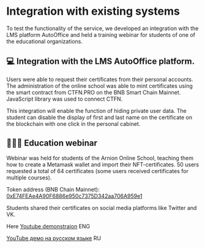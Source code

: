 # Integration with existing systems

To test the functionality of the service, we developed an integration with the LMS platform AutoOffice and held a training webinar for students of one of the educational organizations. 

## 💻 Integration with the LMS AutoOffice platform.
Users were able to request their certificates from their personal accounts.	
The administration of the online school was able to mint certificates using the smart contract from CTFN.PRO on the BNB Smart Chain Mainnet. 
JavaScript library was used to connect CTFN.

This integration will enable the function of hiding private user data. The student can disable the display of first and last name on the certificate on the blockchain with one click in the personal cabinet.

## 👨🏻‍🎓 Education webinar 
Webinar was held for students of the Arnion Online School, teaching them how to create a Metamask wallet and import their NFT-certificates.
50 users requested a total of 64 certificates (some users received certificates for multiple courses). 


Token address (BNB Chain Mainnet):
[0xE74FEAe4A90F6886e950c7375D342aa706A959e1](https://bscscan.com/token/0xE74FEAe4A90F6886e950c7375D342aa706A959e1)


Students shared their certificates on social media platforms like Twitter and VK.

Here [Youtube demonstraion](https://youtu.be/xmtrIEFtwOQ) ENG

[YouTube демо на русском языке](https://youtu.be/dqSi3HvzCsg) RU 

